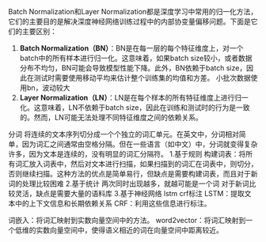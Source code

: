Batch Normalization和Layer Normalization都是深度学习中常用的归一化方法，它们的主要目的是解决深度神经网络训练过程中的内部协变量偏移问题。下面是它们的主要区别：
1. **Batch Normalization（BN）**：BN是在每一层的每个特征维度上，对一个batch中的所有样本进行归一化。这意味着，如果batch size较小，或者数据分布不均匀，BN可能会导致模型性能下降。此外，BN依赖于batch size，因此在测试时需要使用移动平均来估计整个训练集的均值和方差。
小批次数据使用bn，波动较大
2. **Layer Normalization（LN）**：LN是在每个样本的所有特征维度上进行归一化。这意味着，LN不依赖于batch size，因此在训练和测试时的行为是一致的。然而，LN可能无法处理不同特征维度之间的依赖关系。

分词 将连续的文本序列切分成一个个独立的词汇单元。在英文中，分词相对简单，因为词汇之间通常由空格分隔。但在一些语言（如中文）中，分词就变得复杂许多，因为文本是连续的，没有明显的词汇分隔符。
1.基于规则
构建词表：将所有词汇放入词表中，然后对文本进行扫描，如果扫描到的词汇在词表中，则切分，否则继续扫描。这种方法的优点是简单易行，但缺点是需要构建词表，而且对于新词的处理比较困难
2.基于统计
两次同时出现越多，就越可能是一个词
对于新词比较灵活，缺点是需要大量的语料库
3.基于神经网络
lstm crf标注
LSTM：提取文本中的上下文信息和长期依赖关系
CRF：利用这些信息进行标注。

词嵌入：将词汇映射到实数向量空间中的方法。
word2vector：将词汇映射到一个低维的实数向量空间中，使得语义相近的词在向量空间中距离较近。

